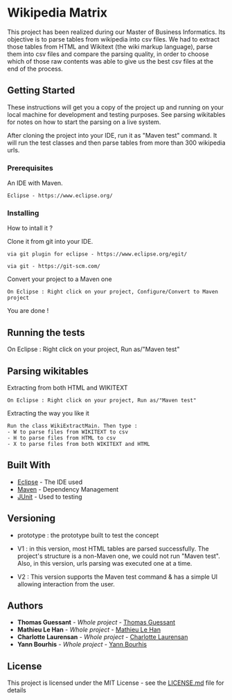# Wikipedia Matrix

This project has been realized during our Master of Business Informatics. Its objective is to parse tables from wikipedia into csv files. We had to extract those tables from HTML and Wikitext (the wiki markup language), parse them into csv files and compare the parsing quality, in order to choose which of those raw contents was able to give us the best csv files at the end of the process.

## Getting Started

These instructions will get you a copy of the project up and running on your local machine for development and testing purposes. See parsing wikitables for notes on how to start the parsing on a live system.

After cloning the project into your IDE, run it as "Maven test" command. It will run the test classes and then parse tables from more than 300 wikipedia urls.

### Prerequisites

An IDE with Maven.

```
Eclipse - https://www.eclipse.org/
```

### Installing

How to intall it ?

Clone it from git into your IDE.

```
via git plugin for eclipse - https://www.eclipse.org/egit/
```
```
via git - https://git-scm.com/
```

Convert your project to a Maven one

```
On Eclipse : Right click on your project, Configure/Convert to Maven project
```

You are done !

## Running the tests

On Eclipse : Right click on your project, Run as/"Maven test"

## Parsing wikitables

Extracting from both HTML and WIKITEXT

```
On Eclipse : Right click on your project, Run as/"Maven test"
```

Extracting the way you like it
```
Run the class WikiExtractMain. Then type :
- W to parse files from WIKITEXT to csv
- H to parse files from HTML to csv
- X to parse files from both WIKITEXT and HTML
```

## Built With

* [Eclipse](https://www.eclipse.org/) - The IDE used
* [Maven](https://maven.apache.org/) - Dependency Management
* [JUnit](https://junit.org/junit5/) - Used to testing

## Versioning

- prototype : the prototype built to test the concept

- V1 : in this version, most HTML tables are parsed successfully. The project's structure is a non-Maven one, we could not run "Maven test". Also, in this version, urls parsing was executed one at a time.

- V2 : This version supports the Maven test command & has a simple UI allowing interaction from the user.

## Authors

* **Thomas Guessant** - *Whole project* - [Thomas Guessant](https://github.com/thomasguessant35)
* **Mathieu Le Han** - *Whole project* - [Mathieu Le Han](https://github.com/mathieulehan)
* **Charlotte Laurensan** - *Whole project* - [Charlotte Laurensan](https://github.com/chach44)
* **Yann Bourhis** - *Whole project* - [Yann Bourhis](https://github.com/YannBourhis)

## License

This project is licensed under the MIT License - see the [LICENSE.md](LICENSE.md) file for details

